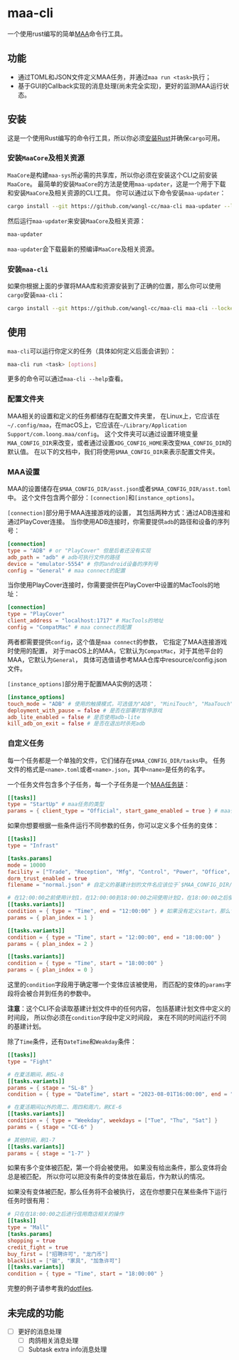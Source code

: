 # maa-cli

一个使用rust编写的简单[MAA](https://github.com/MaaAssistantArknights/MaaAssistantArknights)命令行工具。

## 功能

- 通过TOML和JSON文件定义MAA任务，并通过`maa run <task>`执行；
- 基于GUI的Callback实现的消息处理(尚未完全实现)，更好的监测MAA运行状态。

## 安装

这是一个使用Rust编写的命令行工具，所以你必须[安装Rust](https://www.rust-lang.org/tools/install)并确保`cargo`可用。

### 安装`MaaCore`及相关资源

`MaaCore`是构建`maa-sys`所必需的共享库，所以你必须在安装这个CLI之前安装`MaaCore`。
最简单的安装`MaaCore`的方法是使用`maa-updater`，这是一个用于下载和安装`MaaCore`及相关资源的CLI工具。
你可以通过以下命令安装`maa-updater`：
```bash
cargo install --git https://github.com/wangl-cc/maa-cli maa-updater --locked
```
然后运行`maa-updater`来安装`MaaCore`及相关资源：
```bash
maa-updater
```
`maa-updater`会下载最新的预编译`MaaCore`及相关资源。

### 安装`maa-cli`

如果你根据上面的步骤将MAA库和资源安装到了正确的位置，那么你可以使用`cargo`安装`maa-cli`：
```bash
cargo install --git https://github.com/wangl-cc/maa-cli maa-cli --locked
```

## 使用

`maa-cli`可以运行你定义的任务（具体如何定义后面会讲到）：
```bash
maa-cli run <task> [options]
```
更多的命令可以通过`maa-cli --help`查看。

### 配置文件夹

MAA相关的设置和定义的任务都储存在配置文件夹里，
在Linux上，它应该在`~/.config/maa`，在macOS上，它应该在`~/Library/Application Support/com.loong.maa/config`。
这个文件夹可以通过设置环境变量`MAA_CONFIG_DIR`来改变，或者通过设置`XDG_CONFIG_HOME`来改变`MAA_CONFIG_DIR`的默认值。
在以下的文档中，我们将使用`$MAA_CONFIG_DIR`来表示配置文件夹。

### MAA设置

MAA的设置储存在`$MAA_CONFIG_DIR/asst.json`或者`$MAA_CONFIG_DIR/asst.toml`中。
这个文件包含两个部分：`[connection]`和`[instance_options]`。

`[connection]`部分用于MAA连接游戏的设置，
其包括两种方式：通过ADB连接和通过PlayCover连接。
当你使用ADB连接时，你需要提供`adb`的路径和设备的序列号：
```toml
[connection]
type = "ADB" # or "PlayCover" 但是后者还没有实现
adb_path = "adb" # adb可执行文件的路径
device = "emulator-5554" # 你的android设备的序列号
config = "General" # maa connect的配置
```
当你使用PlayCover连接时，你需要提供在PlayCover中设置的MacTools的地址：
```toml
[connection]
type = "PlayCover"
client_address = "localhost:1717" # MacTools的地址
config = "CompatMac" # maa connect的配置
```
两者都需要提供`config`，这个值是`maa connect`的参数，
它指定了MAA连接游戏时使用的配置，
对于macOS上的MAA，它默认为`CompatMac`，对于其他平台的MAA，它默认为`General`，
具体可选值请参考MAA仓库中resource/config.json文件。

`[instance_options]`部分用于配置MAA实例的选项：
```toml
[instance_options]
touch_mode = "ADB" # 使用的触摸模式，可选值为"ADB", "MiniTouch", "MaaTouch"  或者 "MacPlayTools"(目前不可用)
deployment_with_pause = false # 是否在部署时暂停游戏
adb_lite_enabled = false # 是否使用adb-lite
kill_adb_on_exit = false # 是否在退出时杀死adb
```
### 自定义任务

每一个任务都是一个单独的文件，它们储存在`$MAA_CONFIG_DIR/tasks`中。
任务文件的格式是`<name>.toml`或者`<name>.json`，其中`<name>`是任务的名字。

一个任务文件包含多个子任务，每一个子任务是一个[MAA任务链](https://maa.plus/docs/3.1-集成文档.html#asstappendtask)：
```toml
[[tasks]]
type = "StartUp" # maa任务的类型
params = { client_type = "Official", start_game_enabled = true } # maa任务的参数
```
如果你想要根据一些条件运行不同参数的任务，你可以定义多个任务的变体：
```toml
[[tasks]]
type = "Infrast"

[tasks.params]
mode = 10000
facility = ["Trade", "Reception", "Mfg", "Control", "Power", "Office", "Dorm"]
dorm_trust_enabled = true
filename = "normal.json" # 自定义的基建计划的文件名应该位于`$MAA_CONFIG_DIR/infrast`

# 在12:00:00之前使用计划1，在12:00:00到18:00:00之间使用计划2，在18:00:00之后使用计划0
[[tasks.variants]]
condition = { type = "Time", end = "12:00:00" } # 如果没有定义start，那么它将会是00:00:00
params = { plan_index = 1 }

[[tasks.variants]]
condition = { type = "Time", start = "12:00:00", end = "18:00:00" }
params = { plan_index = 2 }

[[tasks.variants]]
condition = { type = "Time", start = "18:00:00" }
params = { plan_index = 0 }
```
这里的`condition`字段用于确定哪一个变体应该被使用，
而匹配的变体的`params`字段将会被合并到任务的参数中。

**注意**：这个CLI不会读取基建计划文件中的任何内容，
包括基建计划文件中定义的时间段，
所以你必须在`condition`字段中定义时间段，
来在不同的时间运行不同的基建计划。

除了`Time`条件，还有`DateTime`和`Weakday`条件：
```toml
[[tasks]]
type = "Fight"

# 在夏活期间，刷SL-8
[[tasks.variants]]
params = { stage = "SL-8" }
condition = { type = "DateTime", start = "2023-08-01T16:00:00", end = "2023-08-21T03:59:59" }

# 在夏活期间以外的周二、周四和周六，刷CE-6
[[tasks.variants]]
condition = { type = "Weekday", weekdays = ["Tue", "Thu", "Sat"] }
params = { stage = "CE-6" }

# 其他时间，刷1-7
[[tasks.variants]]
params = { stage = "1-7" }
```
如果有多个变体被匹配，第一个将会被使用。
如果没有给出条件，那么变体将会总是被匹配，
所以你可以把没有条件的变体放在最后，作为默认的情况。

如果没有变体被匹配，那么任务将不会被执行，
这在你想要只在某些条件下运行任务时很有用：
```toml
# 只在在18:00:00之后进行信用商店相关的操作
[[tasks]]
type = "Mall"
[tasks.params]
shopping = true
credit_fight = true
buy_first = ["招聘许可", "龙门币"]
blacklist = ["碳", "家具", "加急许可"]
[[tasks.variants]]
condition = { type = "Time", start = "18:00:00" }
```

完整的例子请参考我的[dotfiles](https://github.com/wangl-cc/dotfiles/tree/master/.config/maa).

## 未完成的功能

- [ ] 更好的消息处理
  - [ ] 肉鸽相关消息处理
  - [ ] Subtask extra info消息处理

